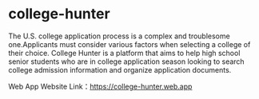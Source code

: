 # college-hunter
The U.S. college application process is a complex and troublesome one.Applicants must consider various factors when selecting a college of their choice. College Hunter is a platform that aims to help high school senior students who are in college application season looking to search college admission information and organize application documents.

Web App Website Link：https://college-hunter.web.app

